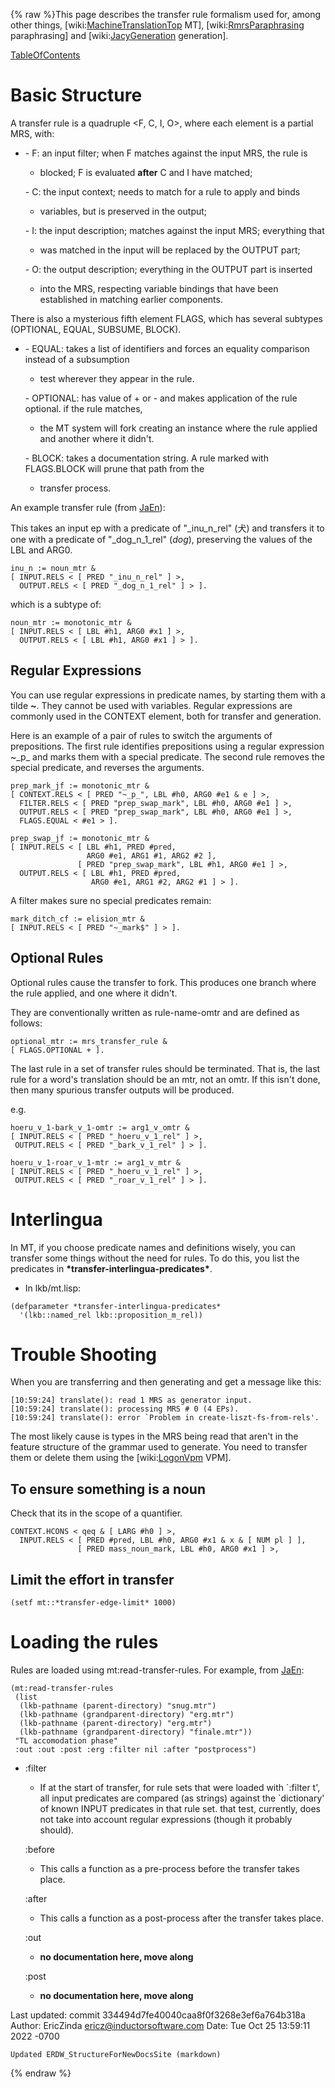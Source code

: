 {% raw %}This page describes the transfer rule formalism used for, among other
things, \[wiki:[MachineTranslationTop](MachineTranslationTop) MT\],
\[wiki:[RmrsParaphrasing](../RmrsParaphrasing) paraphrasing\] and
\[wiki:[JacyGeneration](https://blog.inductorsoftware.com/docsproto/grammars/JacyGeneration) generation\].

[TableOfContents](/TableOfContents)

# Basic Structure

A transfer rule is a quadruple &lt;F, C, I, O&gt;, where each element is
a partial MRS, with:

- \- F: an input filter; when F matches against the input MRS, the
rule is
  - blocked; F is evaluated **after** C and I have matched;
  
  \- C: the input context; needs to match for a rule to apply and
binds
  - variables, but is preserved in the output;
  
  \- I: the input description; matches against the input MRS;
everything that
  - was matched in the input will be replaced by the OUTPUT part;
  
  \- O: the output description; everything in the OUTPUT part is
inserted
  - into the MRS, respecting variable bindings that have been
established in matching earlier components.

There is also a mysterious fifth element FLAGS, which has several
subtypes (OPTIONAL, EQUAL, SUBSUME, BLOCK).

- \- EQUAL: takes a list of identifiers and forces an equality
comparison instead of a subsumption
  - test wherever they appear in the rule.
  
  \- OPTIONAL: has value of + or - and makes application of the rule
optional. if the rule matches,
  - the MT system will fork creating an instance where the rule
applied and another where it didn't.
  
  \- BLOCK: takes a documentation string. A rule marked with
FLAGS.BLOCK will prune that path from the
  - transfer process.

An example transfer rule (from [JaEn](/JaEn)):

This takes an input ep with a predicate of "\_inu\_n\_rel" (犬) and
transfers it to one with a predicate of "\_dog\_n\_1\_rel" (*dog*),
preserving the values of the LBL and ARG0.

    inu_n := noun_mtr &
    [ INPUT.RELS < [ PRED "_inu_n_rel" ] >,
      OUTPUT.RELS < [ PRED "_dog_n_1_rel" ] > ].

which is a subtype of:

    noun_mtr := monotonic_mtr &
    [ INPUT.RELS < [ LBL #h1, ARG0 #x1 ] >,
      OUTPUT.RELS < [ LBL #h1, ARG0 #x1 ] > ].

## Regular Expressions

You can use regular expressions in predicate names, by starting them
with a tilde **\~**. They cannot be used with variables. Regular
expressions are commonly used in the CONTEXT element, both for transfer
and generation.

Here is an example of a pair of rules to switch the arguments of
prepositions. The first rule identifies prepositions using a regular
expression \~\_p\_ and marks them with a special predicate. The second
rule removes the special predicate, and reverses the arguments.

    prep_mark_jf := monotonic_mtr &
    [ CONTEXT.RELS < [ PRED "~_p_", LBL #h0, ARG0 #e1 & e ] >,
      FILTER.RELS < [ PRED "prep_swap_mark", LBL #h0, ARG0 #e1 ] >,
      OUTPUT.RELS < [ PRED "prep_swap_mark", LBL #h0, ARG0 #e1 ] >,
      FLAGS.EQUAL < #e1 > ].
    
    prep_swap_jf := monotonic_mtr &
    [ INPUT.RELS < [ LBL #h1, PRED #pred, 
                     ARG0 #e1, ARG1 #1, ARG2 #2 ],
                   [ PRED "prep_swap_mark", LBL #h1, ARG0 #e1 ] >,
      OUTPUT.RELS < [ LBL #h1, PRED #pred, 
                      ARG0 #e1, ARG1 #2, ARG2 #1 ] > ].

A filter makes sure no special predicates remain:

    mark_ditch_cf := elision_mtr &
    [ INPUT.RELS < [ PRED "~_mark$" ] > ].

## Optional Rules

Optional rules cause the transfer to fork. This produces one branch
where the rule applied, and one where it didn't.

They are conventionally written as rule-name-omtr and are defined as
follows:

    optional_mtr := mrs_transfer_rule &
    [ FLAGS.OPTIONAL + ].

The last rule in a set of transfer rules should be terminated. That is,
the last rule for a word's translation should be an mtr, not an omtr. If
this isn't done, then many spurious transfer outputs will be produced.

e.g.

    hoeru_v_1-bark_v_1-omtr := arg1_v_omtr &
    [ INPUT.RELS < [ PRED "_hoeru_v_1_rel" ] >,
     OUTPUT.RELS < [ PRED "_bark_v_1_rel" ] > ].
    
    hoeru_v_1-roar_v_1-mtr := arg1_v_mtr &
    [ INPUT.RELS < [ PRED "_hoeru_v_1_rel" ] >,
     OUTPUT.RELS < [ PRED "_roar_v_1_rel" ] > ].

# Interlingua

In MT, if you choose predicate names and definitions wisely, you can
transfer some things without the need for rules. To do this, you list
the predicates in **\*transfer-interlingua-predicates\***.

- In lkb/mt.lisp:

<!-- -->


    (defparameter *transfer-interlingua-predicates*
      '(lkb::named_rel lkb::proposition_m_rel))

# Trouble Shooting

When you are transferring and then generating and get a message like
this:

    [10:59:24] translate(): read 1 MRS as generator input.
    [10:59:24] translate(): processing MRS # 0 (4 EPs).
    [10:59:24] translate(): error `Problem in create-liszt-fs-from-rels'.

The most likely cause is types in the MRS being read that aren't in the
feature structure of the grammar used to generate. You need to transfer
them or delete them using the \[wiki:[LogonVpm](LogonVpm) VPM\].

## To ensure something is a noun

Check that its in the scope of a quantifier.

    CONTEXT.HCONS < qeq & [ LARG #h0 ] >,
      INPUT.RELS < [ PRED #pred, LBL #h0, ARG0 #x1 & x & [ NUM pl ] ],
                   [ PRED mass_noun_mark, LBL #h0, ARG0 #x1 ] >,

## Limit the effort in transfer

    (setf mt::*transfer-edge-limit* 1000)

# Loading the rules

Rules are loaded using mt:read-transfer-rules. For example, from
[JaEn](/JaEn):

    (mt:read-transfer-rules 
     (list
      (lkb-pathname (parent-directory) "snug.mtr")
      (lkb-pathname (grandparent-directory) "erg.mtr")
      (lkb-pathname (parent-directory) "erg.mtr")
      (lkb-pathname (grandparent-directory) "finale.mtr"))
     "TL accomodation phase"
     :out :out :post :erg :filter nil :after "postprocess")

- :filter
  
  - If at the start of transfer, for rule sets that were loaded with
\`:filter t', all input predicates are compared (as strings)
against the \`dictionary' of known INPUT predicates in that rule
set. that test, currently, does not take into account regular
expressions (though it probably should).
  
  :before
  
  - This calls a function as a pre-process before the transfer takes
place.
  
  :after
  
  - This calls a function as a post-process after the transfer takes
place.
  
  :out
  
  - **no documentation here, move along**
  
  :post
  
  - **no documentation here, move along**

Last updated: commit 334494d7fe40040caa8f0f3268e3ef6a764b318a
Author: EricZinda <ericz@inductorsoftware.com>
Date:   Tue Oct 25 13:59:11 2022 -0700

    Updated ERDW_StructureForNewDocsSite (markdown)
{% endraw %}